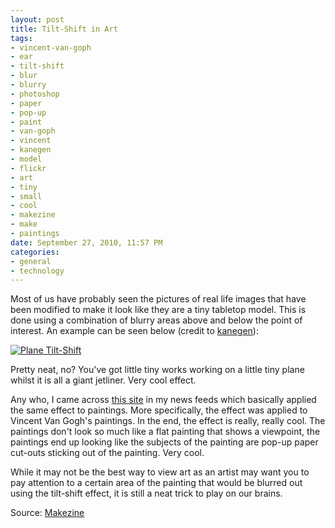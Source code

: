 ```yaml
---
layout: post
title: Tilt-Shift in Art
tags:
- vincent-van-goph
- ear
- tilt-shift
- blur
- blurry
- photoshop
- paper
- pop-up
- paint
- van-goph
- vincent
- kanegen
- model
- flickr
- art
- tiny
- small
- cool
- makezine
- make
- paintings
date: September 27, 2010, 11:57 PM
categories:
- general
- technology
---
```

Most of us have probably seen the pictures of real life images that have been modified to make it look like they are a tiny tabletop model. This is done using a combination of blurry areas above and below the point of interest. An example can be seen below (credit to [kanegen](http://www.flickr.com/photos/kanegen/3333184338/)):

[![](//files/2010/09/3333184338_45a2aba635.jpg "Plane Tilt-Shift")](http://www.flickr.com/photos/kanegen/3333184338/)

Pretty neat, no? You've got little tiny works working on a little tiny plane whilst it is all a giant jetliner. Very cool effect.

Any who, I came across [this site](http://www.artcyclopedia.com/hot/tilt-shift-van-gogh.htm) in my news feeds which basically applied the same effect to paintings. More specifically, the effect was applied to Vincent Van Gogh's paintings. In the end, the effect is really, really cool. The paintings don't look so much like a flat painting that shows a viewpoint, the paintings end up looking like the subjects of the painting are pop-up paper cut-outs sticking out of the painting. Very cool.

While it may not be the best way to view art as an artist may want you to pay attention to a certain area of the painting that would be blurred out using the tilt-shift effect, it is still a neat trick to play on our brains.

Source: [Makezine](http://blog.makezine.com/archive/2010/09/tilt-shift_van_gogh.html)
